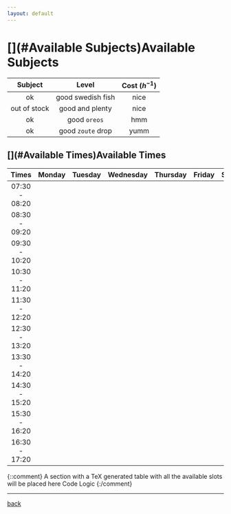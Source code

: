 ```yaml
---
layout: default
---
```


# [](#Available Subjects)Available Subjects

| Subject      | Level             | Cost ($h^{-1}$) |
|:------------:|:-----------------:|:---------------:|
| ok           | good swedish fish | nice            |
| out of stock | good and plenty   | nice            |
| ok           | good `oreos`      | hmm             |
| ok           | good `zoute` drop | yumm            |

## [](#Available Times)Available Times

|	Times		|	Monday	|	Tuesday	|	Wednesday	|	Thursday	|	Friday	|	Saturday	|
|:-------------:|:---------:|:---------:|:-------------:|:-------------:|:---------:|:-------------:|
| 07:30 - 08:20	|			|			|				|				|			|				|
| 08:30 - 09:20	|			|			|				|				|			|				|
| 09:30 - 10:20	|			|			|				|				|			|				|						
| 10:30 - 11:20	|			|			|				|				|			|				|		
| 11:30 - 12:20	|			|			|				|				|			|				|			
| 12:30 - 13:20	|			|			|				|				|			|				|			
| 13:30 - 14:20	|			|			|				|				|			|				|					
| 14:30 - 15:20	|			|			|				|				|			|				|		
| 15:30 - 16:20	|			|			|				|				|			|				|
| 16:30 - 17:20	|			|			|				|				|			|				|

{::comment}
A section with a TeX generated table with all the available slots will be placed here
Code
Logic
{:/comment}

* * *
[back](./)


